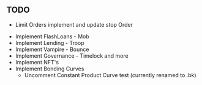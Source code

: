 ## TODO

- Limit Orders implement and update stop Order

* Implement FlashLoans - Mob
* Implement Lending - Troop
* Implement Vampire - Bounce
* Implement Governance - Timelock and more
* Implement NFT's
* Implement Bonding Curves
  - Uncomment Constant Product Curve test (currently renamed to .bk)
